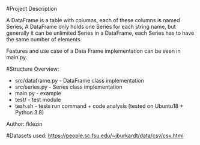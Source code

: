 #Project Description

A DataFrame is a table with columns, each of these columns is named Series, 
A DataFrame only holds one Series for each string name, but generally it can be unlimited Series in a DataFrame, 
each Series has to have the same number of elements.

Features and use case of a Data Frame implementation can be seen in main.py.

#Structure Overview:
- src/dataframe.py - DataFrame class implementation
- src/series.py - Series class implementation
- main.py - example
- test/ - test module
- tesh.sh - tests run command + code analysis (tested on Ubuntu18 + Python 3.8)

Author: fklezin

#Datasets used:
https://people.sc.fsu.edu/~jburkardt/data/csv/csv.html

